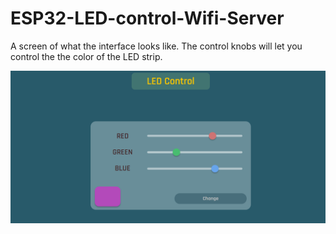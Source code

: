 # ESP32-LED-control-Wifi-Server
A screen of what the interface looks like. The control knobs will let you control the the color of the LED strip.


![Two tabs for different control methods. | Forward Kinematics.](snap_3.PNG)
